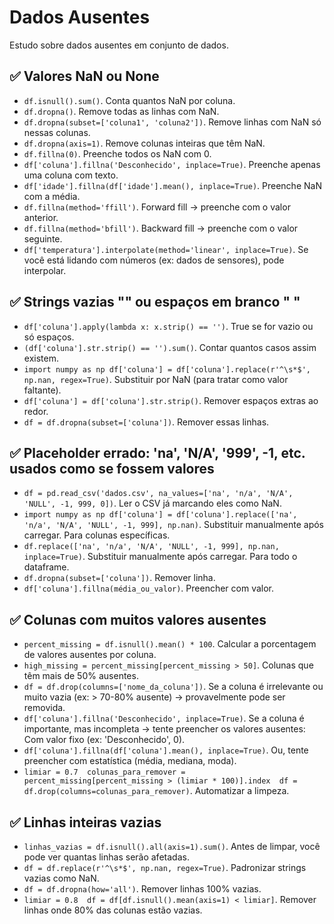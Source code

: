 # Dados Ausentes
Estudo sobre dados ausentes em conjunto de dados.

## ✅ Valores NaN ou None
* ```df.isnull().sum()```. Conta quantos NaN por coluna.
* ```df.dropna()```. Remove todas as linhas com NaN.
* ```df.dropna(subset=['coluna1', 'coluna2'])```. Remove linhas com NaN só nessas colunas.
* ```df.dropna(axis=1)```. Remove colunas inteiras que têm NaN.
* ```df.fillna(0)```. Preenche todos os NaN com 0.
* ```df['coluna'].fillna('Desconhecido', inplace=True)```. Preenche apenas uma coluna com texto.
* ```df['idade'].fillna(df['idade'].mean(), inplace=True)```. Preenche NaN com a média.
* ```df.fillna(method='ffill')```. Forward fill → preenche com o valor anterior.
* ```df.fillna(method='bfill')```. Backward fill → preenche com o valor seguinte.
* ```df['temperatura'].interpolate(method='linear', inplace=True)```. Se você está lidando com números (ex: dados de sensores), pode interpolar.
## ✅ Strings vazias "" ou espaços em branco " "
* ```df['coluna'].apply(lambda x: x.strip() == '')```. True se for vazio ou só espaços.
* ```(df['coluna'].str.strip() == '').sum()```. Contar quantos casos assim existem.
* ```import numpy as np df['coluna'] = df['coluna'].replace(r'^\s*$', np.nan, regex=True)```. Substituir por NaN (para tratar como valor faltante).
* ```df['coluna'] = df['coluna'].str.strip()```. Remover espaços extras ao redor.
* ```df = df.dropna(subset=['coluna'])```. Remover essas linhas.
## ✅ Placeholder errado: 'na', 'N/A', '999', -1, etc. usados como se fossem valores
* ```df = pd.read_csv('dados.csv', na_values=['na', 'n/a', 'N/A', 'NULL', -1, 999, 0])```.  Ler o CSV já marcando eles como NaN.
* ```import numpy as np df['coluna'] = df['coluna'].replace(['na', 'n/a', 'N/A', 'NULL', -1, 999], np.nan)```. Substituir manualmente após carregar. Para colunas específicas.
* ```df.replace(['na', 'n/a', 'N/A', 'NULL', -1, 999], np.nan, inplace=True)```. Substituir manualmente após carregar. Para todo o dataframe.
* ```df.dropna(subset=['coluna'])```. Remover linha.
* ```df['coluna'].fillna(média_ou_valor)```. Preencher com valor.
## ✅ Colunas com muitos valores ausentes
* ```percent_missing = df.isnull().mean() * 100```. Calcular a porcentagem de valores ausentes por coluna.
* ```high_missing = percent_missing[percent_missing > 50]```. Colunas que têm mais de 50% ausentes.
* ```df = df.drop(columns=['nome_da_coluna'])```. Se a coluna é irrelevante ou muito vazia (ex: > 70-80% ausente) → provavelmente pode ser removida.
* ```df['coluna'].fillna('Desconhecido', inplace=True)```.  Se a coluna é importante, mas incompleta → tente preencher os valores ausentes: Com valor fixo (ex: 'Desconhecido', 0).
* ```df['coluna'].fillna(df['coluna'].mean(), inplace=True)```. Ou, tente preencher com estatística (média, mediana, moda).
* ```limiar = 0.7  colunas_para_remover = percent_missing[percent_missing > (limiar * 100)].index  df = df.drop(columns=colunas_para_remover)```. Automatizar a limpeza.
## ✅ Linhas inteiras vazias
* ```linhas_vazias = df.isnull().all(axis=1).sum()```. Antes de limpar, você pode ver quantas linhas serão afetadas.
* ```df = df.replace(r'^\s*$', np.nan, regex=True)```. Padronizar strings vazias como NaN.
* ```df = df.dropna(how='all')```. Remover linhas 100% vazias.
* ```limiar = 0.8  df = df[df.isnull().mean(axis=1) < limiar]```. Remover linhas onde 80% das colunas estão vazias.
